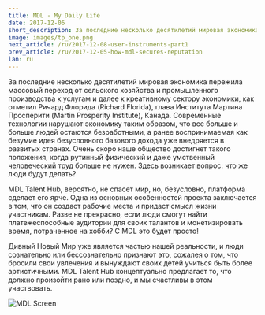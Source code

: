 ```yaml
---
title: MDL - My Daily Life
date: 2017-12-06
short_description: За последние несколько десятилетий мировая экономика пережила массовый переход от сельского хозяйства и промышленного производства
image: images/tp_one.png
next_article: /ru/2017-12-08-user-instruments-part1
prev_article: /ru/2017-12-05-how-mdl-secures-reputation
lan: ru
---
```


За последние несколько десятилетий мировая экономика пережила массовый переход от сельского хозяйства и промышленного производства к услугам и далее к креативному сектору экономики, как отметил Ричард Флорида (Richard Florida), глава Института Мартина Просперити (Martin Prosperity Institute), Канада. Современные технологии нарушают экономику таким образом, что все больше и больше людей остаются безработными, а ранее воспринимаемая как безумие идея безусловного базового дохода уже внедряется в развитых странах. Очень скоро наше общество достигнет такого положения, когда рутинный физический и даже умственный человеческий труд больше не нужен. Здесь возникает вопрос: что же люди будут делать?
 
MDL Talent Hub, вероятно, не спасет мир, но, безусловно, платформа сделает его ярче. Одна из основных особенностей проекта заключается в том, что он создаст рабочие места и придаст смысл жизни участникам. Разве не прекрасно, если люди смогут найти платежеспособные аудитории для своих талантов и монетизировать время, потраченное на хобби? С MDL это будет просто!
 
Дивный Новый Мир уже является частью нашей реальности, и люди сознательно или бессознательно признают это, сожалея о том, что бросили свои увлечения и вынуждают своих детей учиться быть более артистичными. MDL Talent Hub концептуально предлагает то, что должно произойти рано или поздно, и мы счастливы в этом участвовать.

![MDL Screen](https://gateway.ipfs.io/ipfs/QmPhFwfWod9qpuriJL8LKfiKL8wc8FJU1VTT1QBacFfrFf/MDL%20Screen2.jpg)
